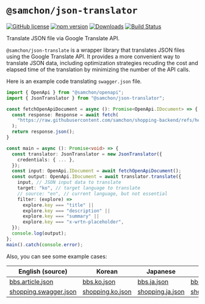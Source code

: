 # `@samchon/json-translator`
[![GitHub license](https://img.shields.io/badge/license-MIT-blue.svg)](https://github.com/samchon/json-translator/blob/master/LICENSE)
[![npm version](https://img.shields.io/npm/v/@samchon/json-translator.svg)](https://www.npmjs.com/package/@samchon/json-translator)
[![Downloads](https://img.shields.io/npm/dm/@samchon/json-translator.svg)](https://www.npmjs.com/package/@samchon/json-translator)
[![Build Status](https://github.com/samchon/json-translator/workflows/build/badge.svg)](https://github.com/samchon/json-translator/actions?query=workflow%3Abuild)

Translate JSON file via Google Translate API.

`@samchon/json-translate` is a wrapper library that translates JSON files using the Google Translate API. It provides a more convenient way to translate JSON data, including optimization strategies recuding the cost and elapsed time of the translation by minimizing the number of the API calls.

Here is an example code translating `swagger.json` file.

```typescript
import { OpenApi } from "@samchon/openapi";
import { JsonTranslator } from "@samchon/json-translator";

const fetchOpenApiDocument = async (): Promise<OpenApi.IDocument> => {
  const response: Response = await fetch(
    "https://raw.githubusercontent.com/samchon/shopping-backend/refs/heads/master/packages/api/swagger.json",
  );
  return response.json();
}

const main = async (): Promise<void> => {
  const translator: JsonTranslator = new JsonTranslator({
    credentials: { ... },
  });
  const input: OpenApi.IDocument = await fetchOpenApiDocument();
  const output: OpenApi.IDocument = await translator.translate({
    input, // JSON input data to translate
    target: "ko", // target language to translate
    // source: "en", // current language, but not essential
    filter: (explore) =>
      explore.key === "title" ||
      explore.key === "description" ||
      explore.key === "summary" ||
      explore.key === "x-wrtn-placeholder",
  });
  console.log(output);
};
main().catch(console.error);
```

Also, you can see some example cases:

English (source) | Korean | Japanese | Arabic
--------|--------|----------|--------
[bbs.article.json](https://github.com/samchon/json-translator/blob/master/assets/input/bbs.article.json) | [bbs.ko.json](https://github.com/samchon/json-translator/blob/master/assets/output/bbs.article.ko.json) | [bbs.ja.json](https://github.com/samchon/json-translator/blob/master/assets/output/bbs.article.ja.json) | [bbs.ar.json](https://github.com/samchon/json-translator/blob/master/assets/output/bbs.article.ar.json)
[shopping.swagger.json](https://github.com/samchon/json-translator/blob/master/assets/input/shopping.swagger.json) | [shopping.ko.json](https://github.com/samchon/json-translator/blob/master/assets/output/shopping.swagger.ko.json) | [shopping.ja.json](https://github.com/samchon/json-translator/blob/master/assets/output/shopping.swagger.ja.json) | [shopping.ar.json](https://github.com/samchon/json-translator/blob/master/assets/output/shopping.swagger.ar.json)